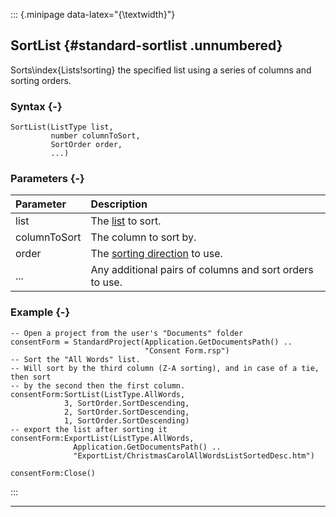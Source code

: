 ::: {.minipage data-latex="{\textwidth}"}
## SortList {#standard-sortlist .unnumbered}

Sorts\index{Lists!sorting} the specified list using a series of columns and sorting orders.

### Syntax {-}

```{sql}
SortList(ListType list,
         number columnToSort,
         SortOrder order,
         ...) 
```

### Parameters {-}

**Parameter** | **Description**
| :-- | :-- |
list | The [list](#listtype) to sort.
columnToSort | The column to sort by.
order | The [sorting direction](#sortorder) to use.
... | Any additional pairs of columns and sort orders to use.

### Example {-}

```{sql}
-- Open a project from the user's "Documents" folder
consentForm = StandardProject(Application.GetDocumentsPath() ..
                              "Consent Form.rsp")
-- Sort the "All Words" list.
-- Will sort by the third column (Z-A sorting), and in case of a tie, then sort
-- by the second then the first column.
consentForm:SortList(ListType.AllWords,
            3, SortOrder.SortDescending,
            2, SortOrder.SortDescending,
            1, SortOrder.SortDescending)
-- export the list after sorting it
consentForm:ExportList(ListType.AllWords,
              Application.GetDocumentsPath() ..
              "ExportList/ChristmasCarolAllWordsListSortedDesc.htm")

consentForm:Close()
```
:::

***
